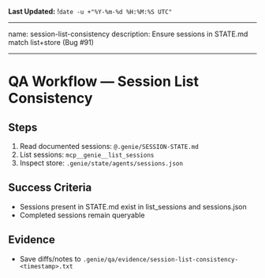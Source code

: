 **Last Updated:** !`date -u +"%Y-%m-%d %H:%M:%S UTC"`

---
name: session-list-consistency
description: Ensure sessions in STATE.md match list+store (Bug #91)

---

# QA Workflow — Session List Consistency

## Steps
1) Read documented sessions: `@.genie/SESSION-STATE.md`
2) List sessions: `mcp__genie__list_sessions`
3) Inspect store: `.genie/state/agents/sessions.json`

## Success Criteria
- Sessions present in STATE.md exist in list_sessions and sessions.json
- Completed sessions remain queryable

## Evidence
- Save diffs/notes to `.genie/qa/evidence/session-list-consistency-<timestamp>.txt`


